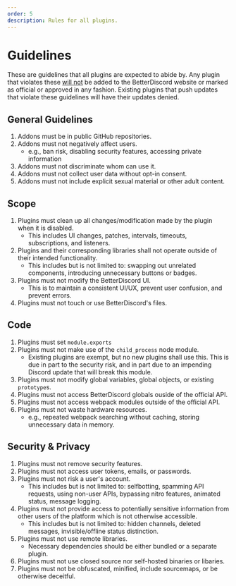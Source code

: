 ```yaml
---
order: 5
description: Rules for all plugins.
---
```


# Guidelines

These are guidelines that all plugins are expected to abide by. Any plugin that violates these <u>will not</u> be added to the BetterDiscord website or marked as official or approved in any fashion. Existing plugins that push updates that violate these guidelines will have their updates denied.

## General Guidelines

1. Addons must be in public GitHub repositories.
1. Addons must not negatively affect users.
   - e.g., ban risk, disabling security features, accessing private information
1. Addons must not discriminate whom can use it.
1. Addons must not collect user data without opt-in consent.
1. Addons must not include explicit sexual material or other adult content.


## Scope
1. Plugins must clean up all changes/modification made by the plugin when it is disabled.
   - This includes UI changes, patches, intervals, timeouts, subscriptions, and listeners.
1. Plugins and their corresponding libraries shall not operate outside of their intended functionality.
   - This includes but is not limited to: swapping out unrelated components, introducing unnecessary buttons or badges.
1. Plugins must not modify the BetterDiscord UI.
   - This is to maintain a consistent UI/UX, prevent user confusion, and prevent errors.
1. Plugins must not touch or use BetterDiscord's files.


## Code

1. Plugins must set `module.exports`
1. Plugins must not make use of the `child_process` node module.
   - Existing plugins are exempt, but no new plugins shall use this. This is due in part to the security risk, and in part due to an impending Discord update that will break this module.
1. Plugins must not modify global variables, global objects, or existing `prototype`s.
1. Plugins must not access BetterDiscord globals ouside of the official API.
1. Plugins must not access webpack modules outside of the official API.
1. Plugins must not waste hardware resources.
    - e.g., repeated webpack searching without caching, storing unnecessary data in memory.


## Security & Privacy

1. Plugins must not remove security features.
1. Plugins must not access user tokens, emails, or passwords.
1. Plugins must not risk a user's account.
    - This includes but is not limited to: selfbotting, spamming API requests, using non-user APIs, bypassing nitro features, animated status, message logging.
1. Plugins must not provide access to potentially sensitive information from other users of the platform which is not otherwise accessible.
    - This includes but is not limited to: hidden channels, deleted messages, invisible/offline status distinction.
1. Plugins must not use remote libraries.
   - Necessary dependencies should be either bundled or a separate plugin.
1. Plugins must not use closed source nor self-hosted binaries or libaries.
1. Plugins must not be obfuscated, minified, include sourcemaps, or be otherwise deceitful.
<!-- 1. Plugins must not bypass the addon approval system by implementing their own update system. -->
